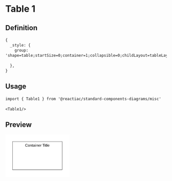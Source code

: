 # Table 1

## Definition

```
{
  _style: {
    group: 'shape=table;startSize=0;container=1;collapsible=0;childLayout=tableLayout;fontSize=16;',
    
  },
}
```

## Usage

```
import { Table1 } from '@reactiac/standard-components-diagrams/misc'

<Table1/>
```

## Preview

<img src="./table-1.png" width="200"/>

